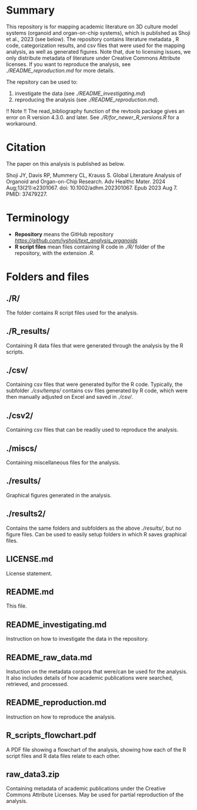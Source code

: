 # Summary

This repository is for mapping academic literature on 3D culture model systems (organoid and organ-on-chip systems), which is published as Shoji et al., 2023 (see below). The repository contains literature metadata , R code, categorization results, and csv files that were used for the mapping analysis, as well as generated figures. Note that, due to licensing issues, we only distribute metadata of literature under Creative Commons Attribute licenses. If you want to reproduce the analysis, see *./README_reproduction.md* for more details.

The repsitory can be used to: 
1. investigate the data (see *./README_investigating.md*)
2. reproducing the analysis (see *./README_reproduction.md*).

!! Note !!
The read_bibliography function of the revtools package gives an error on R version 4.3.0. and later.
See *./R/for_newer_R_versions.R* for a workaround.

# Citation

The paper on this analysis is published as below. 

Shoji JY, Davis RP, Mummery CL, Krauss S. 
Global Literature Analysis of Organoid and Organ-on-Chip Research. 
Adv Healthc Mater. 2024 Aug;13(21):e2301067. 
doi: 10.1002/adhm.202301067. Epub 2023 Aug 7. PMID: 37479227.

# Terminology

- **Repository** means the GitHub repository *https://github.com/jyshoji/text_analysis_organoids*
- **R script files** mean files containing R code in *./R/* folder of the repository, with the extension *.R*.

# Folders and files

## ./R/

The folder contains R script files used for the analysis.


## ./R_results/

Containing R data files that were generated through the analysis by the R scripts.

## ./csv/

Containing csv files that were generated by/for the R code. Typically, the subfolder *./csv/temps/* contains csv files generated by R code, which were then manually adjusted on Excel and saved in *./csv/*.

## ./csv2/

Containing csv files that can be readily used to reproduce the analysis. 

## ./miscs/

Containing miscellaneous files for the analysis. 

## ./results/

Graphical figures generated in the analysis.

## ./results2/

Contains the same folders and subfolders as the above *./results/*, but no figure files. Can be used to easily setup folders in which R saves graphical files.  

## LICENSE.md

License statement.

## README.md

This file.

## README_investigating.md
Instruction on how to investigate the data in the repository.

## README_raw_data.md
Instuction on the metadata corpora that were/can be used for the analysis. It also includes details of how academic publications were searched, retrieved, and processed. 

## README_reproduction.md
Instruction on how to reproduce the analysis.


## R_scripts_flowchart.pdf

A PDF file showing a flowchart of the analysis, showing how each of the R script files and R data files relate to each other.


## raw_data3.zip

Containing metadata of academic publications under the Creative Commons Attribute Licenses. May be used for partial reproduction of the analysis.